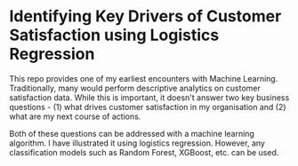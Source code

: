 # Identifying Key Drivers of Customer Satisfaction using Logistics Regression
This repo provides one of my earliest encounters with Machine Learning. Traditionally, many would perform descriptive analytics on customer satisfaction data. While this is important, it doesn't answer two key business questions - (1) what drives customer satisfaction in my organisation and (2) what are my next course of actions.

Both of these questions can be addressed with a machine learning algorithm. I have illustrated it using logistics regression. However, any classification models such as Random Forest, XGBoost, etc. can be used.
